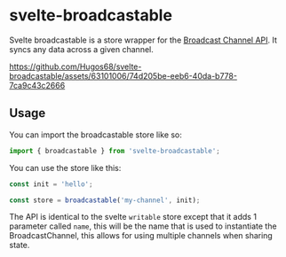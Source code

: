 # svelte-broadcastable

Svelte broadcastable is a store wrapper for the [Broadcast Channel API](https://developer.mozilla.org/en-US/docs/Web/API/Broadcast_Channel_API). It syncs any data across a given channel.

https://github.com/Hugos68/svelte-broadcastable/assets/63101006/74d205be-eeb6-40da-b778-7ca9c43c2666

## Usage

You can import the broadcastable store like so:

```js
import { broadcastable } from 'svelte-broadcastable';
```

You can use the store like this:

```js
const init = 'hello';

const store = broadcastable('my-channel', init);
```

The API is identical to the svelte `writable` store except that it adds 1 parameter called `name`, this will be the name that is used to instantiate the BroadcastChannel, this allows for using multiple channels when sharing state.
